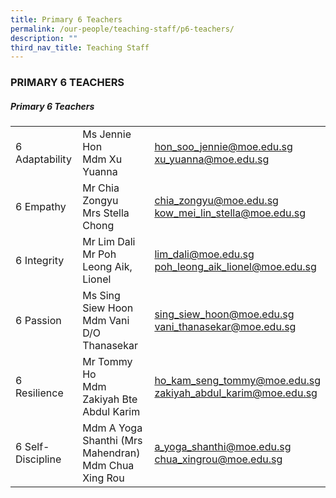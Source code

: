 ```yaml
---
title: Primary 6 Teachers
permalink: /our-people/teaching-staff/p6-teachers/
description: ""
third_nav_title: Teaching Staff
---
```

### PRIMARY 6 TEACHERS

##### Primary 6 Teachers

|  	|  	|  	|
|---	|---	|---	|
| 6 Adaptability 	| Ms Jennie Hon<br>Mdm Xu Yuanna 	| [hon\_soo\_jennie@moe.edu.sg](mailto:hon_soo_har_jennie@moe.edu.sg) <br>[xu\_yuanna@moe.edu.sg](mailto:xu_yuanna@moe.edu.sg) 	|
| 6 Empathy 	| Mr Chia Zongyu<br>Mrs Stella Chong 	| [chia\_zongyu@moe.edu.sg](mailto:chia_zongyu@moe.edu.sg) <br>[kow\_mei\_lin\_stella@moe.edu.sg](mailto:kow_mei_lin_stella@schools.gov.sg) 	|
| 6 Integrity 	| Mr Lim Dali<br>Mr Poh Leong Aik, Lionel 	| [lim\_dali@moe.edu.sg](mailto:lim_dali@moe.edu.sg) <br>[poh\_leong\_aik\_lionel@moe.edu.sg](mailto:poh_leong_aik_lionel@moe.edu.sg) <br>	|
| 6 Passion 	| Ms Sing Siew Hoon<br>Mdm Vani D/O Thanasekar	| [sing\_siew\_hoon@moe.edu.sg](mailto:Sing_Siew_Hoon@moe.edu.sg) <br>[vani\_thanasekar@moe.edu.sg](mailto:vani_thanasekar@moe.edu.sg) 	|
| 6 Resilience 	| Mr Tommy Ho<br>Mdm Zakiyah Bte Abdul Karim 	| [ho\_kam\_seng\_tommy@moe.edu.sg](mailto:ho_kam_seng_tommy@moe.edu.sg) <br>[zakiyah\_abdul\_karim@moe.edu.sg](mailto:zakiyah_abdul_karim@moe.edu.sg) 	|
| 6 Self-Discipline 	| Mdm A Yoga Shanthi (Mrs Mahendran)<br>Mdm Chua Xing Rou 	| [a\_yoga\_shanthi@moe.edu.sg](mailto:a_yoga_shanthi@moe.edu.sg ) <br>[chua\_xingrou@moe.edu.sg](mailto:chua_xingrou@moe.edu.sg)|